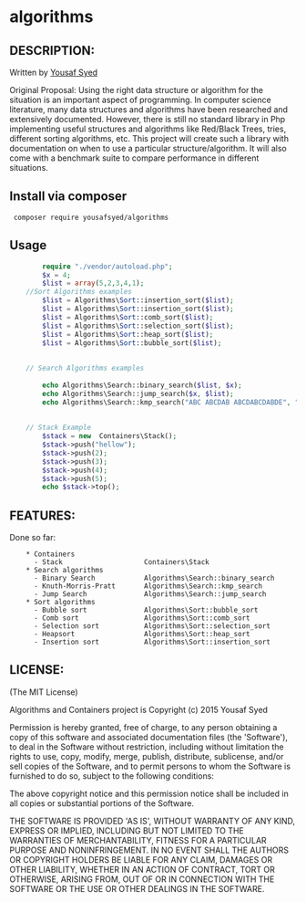  # algorithms


## DESCRIPTION:


Written by [Yousaf Syed](http://linkedin.com/in/yousafsyed)

Original Proposal: Using the right data structure or algorithm for the situation is an important
aspect of programming. In computer science literature, many data structures
and algorithms have been researched and extensively documented. However, there
is still no standard library in Php implementing useful structures and
algorithms like Red/Black Trees, tries, different sorting algorithms, etc.
This project will create such a library with documentation on when to use a
particular structure/algorithm. It will also come with a benchmark suite to
compare performance in different situations.
## Install via composer

```
 composer require yousafsyed/algorithms
```
## Usage
```php
        require "./vendor/autoload.php";
		$x = 4;
		$list = array(5,2,3,4,1);
	//Sort Algorithms examples
		$list = Algorithms\Sort::insertion_sort($list);
		$list = Algorithms\Sort::insertion_sort($list);
		$list = Algorithms\Sort::comb_sort($list);
		$list = Algorithms\Sort::selection_sort($list);
		$list = Algorithms\Sort::heap_sort($list);
		$list = Algorithms\Sort::bubble_sort($list);
	
	
	// Search Algorithms examples
	
		echo Algorithms\Search::binary_search($list, $x);
		echo Algorithms\Search::jump_search($x, $list);
		echo Algorithms\Search::kmp_search("ABC ABCDAB ABCDABCDABDE", "ABCDABD"); // 15
	
	
	// Stack Example
		$stack = new  Containers\Stack();
		$stack->push("hellow");
		$stack->push(2);
		$stack->push(3);
		$stack->push(4);
		$stack->push(5);
		echo $stack->top();
```

## FEATURES:

Done so far:

		* Containers
		  - Stack			         Containers\Stack
		* Search algorithms
		  - Binary Search            Algorithms\Search::binary_search
		  - Knuth-Morris-Pratt       Algorithms\Search::kmp_search
		  - Jump Search              Algorithms\Search::jump_search
		* Sort algorithms           
		  - Bubble sort              Algorithms\Sort::bubble_sort
		  - Comb sort                Algorithms\Sort::comb_sort
		  - Selection sort           Algorithms\Sort::selection_sort
		  - Heapsort                 Algorithms\Sort::heap_sort
		  - Insertion sort           Algorithms\Sort::insertion_sort


## LICENSE:

(The MIT License)

Algorithms and Containers project is Copyright (c) 2015 Yousaf Syed

Permission is hereby granted, free of charge, to any person obtaining
a copy of this software and associated documentation files (the
'Software'), to deal in the Software without restriction, including
without limitation the rights to use, copy, modify, merge, publish,
distribute, sublicense, and/or sell copies of the Software, and to
permit persons to whom the Software is furnished to do so, subject to
the following conditions:

The above copyright notice and this permission notice shall be
included in all copies or substantial portions of the Software.

THE SOFTWARE IS PROVIDED 'AS IS', WITHOUT WARRANTY OF ANY KIND,
EXPRESS OR IMPLIED, INCLUDING BUT NOT LIMITED TO THE WARRANTIES OF
MERCHANTABILITY, FITNESS FOR A PARTICULAR PURPOSE AND NONINFRINGEMENT.
IN NO EVENT SHALL THE AUTHORS OR COPYRIGHT HOLDERS BE LIABLE FOR ANY
CLAIM, DAMAGES OR OTHER LIABILITY, WHETHER IN AN ACTION OF CONTRACT,
TORT OR OTHERWISE, ARISING FROM, OUT OF OR IN CONNECTION WITH THE
SOFTWARE OR THE USE OR OTHER DEALINGS IN THE SOFTWARE.

